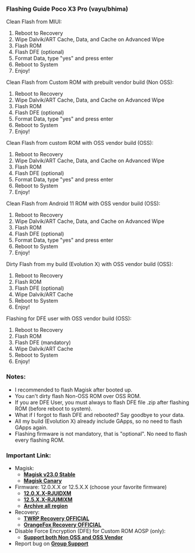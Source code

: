 ### Flashing Guide Poco X3 Pro (vayu/bhima)

Clean Flash from MIUI:
1. Reboot to Recovery
2. Wipe Dalvik/ART Cache, Data, and Cache on Advanced Wipe
3. Flash ROM
4. Flash DFE (optional)
5. Format Data, type "yes" and press enter
6. Reboot to System
7. Enjoy!

Clean Flash from Custom ROM with prebuilt vendor build (Non OSS):
1. Reboot to Recovery
2. Wipe Dalvik/ART Cache, Data, and Cache on Advanced Wipe
3. Flash ROM
4. Flash DFE (optional)
5. Format Data, type "yes" and press enter
6. Reboot to System
7. Enjoy!

Clean Flash from custom ROM with OSS vendor build (OSS):
1. Reboot to Recovery
2. Wipe Dalvik/ART Cache, Data, and Cache on Advanced Wipe
3. Flash ROM
4. Flash DFE (optional)
5. Format Data, type "yes" and press enter
6. Reboot to System
7. Enjoy!

Clean Flash from Android 11 ROM with OSS vendor build (OSS):
1. Reboot to Recovery
2. Wipe Dalvik/ART Cache, Data, and Cache on Advanced Wipe
3. Flash ROM
4. Flash DFE (optional)
5. Format Data, type "yes" and press enter
6. Reboot to System
7. Enjoy!

Dirty Flash from my build (Evolution X) with OSS vendor build (OSS):
1. Reboot to Recovery
2. Flash ROM
3. Flash DFE (optional)
4. Wipe Dalvik/ART Cache
5. Reboot to System
6. Enjoy!

Flashing for DFE user with OSS vendor build (OSS):
1. Reboot to Recovery
2. Flash ROM
3. Flash DFE (mandatory)
4. Wipe Dalvik/ART Cache
5. Reboot to System
6. Enjoy!

### Notes:
* I recommended to flash Magisk after booted up.
* You can't dirty flash Non-OSS ROM over OSS ROM.
* If you are DFE User, you must always to flash DFE file .zip after flashing ROM (before reboot to system).
* What if I forgot to flash DFE and rebooted? Say goodbye to your data.
* All my build (Evolution X) already include GApps, so no need to flash GApps again.
* Flashing firmware is not mandatory, that is "optional". No need to flash every flashing ROM.

### Important Link:
* Magisk:
  - [**Magisk v23.0 Stable**](https://github.com/topjohnwu/Magisk/releases/tag/v23.0)
  - [**Magisk Canary**](https://raw.githubusercontent.com/topjohnwu/magisk-files/canary/app-debug.apk)
* Firmware: 12.0.X.X or 12.5.X.X (choose your favorite firmware)
  - [**12.0.X.X-RJUIDXM**](https://sourceforge.net/projects/vayu-repository/files/Firmware/ID/)
  - [**12.5.X.X-RJUMIXM**](https://xiaomifirmwareupdater.com/firmware/vayu/)
  - [**Archive all region**](https://xiaomifirmwareupdater.com/archive/firmware/vayu/)
* Recovery:
  - [**TWRP Recovery OFFICIAL**](https://dl.twrp.me/vayu/)
  - [**OrangeFox Recovery OFFICIAL**](https://orangefox.download/device/vayu)
* Disable Force Encryption (DFE) for Custom ROM AOSP (only):
  - [**Support both Non OSS and OSS Vendor**](https://sourceforge.net/projects/vayu-repository/files/Additional/DisableForceEncryption/DisableForceEncryption_PocoX3Pro_MIUI-OSS_Vendor.zip/download)
* Report bug on [**Group Support**](https://t.me/GengKapakVayu)
